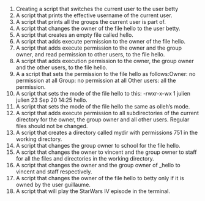 1. Creating a script that switches the current user to the user betty
2. A script that prints the effective username of the current user.
3. A script that prints all the groups the current user is part of.
4. A script that changes the owner of the file hello to the user betty.
5. A script that creates an empty file called hello.
6. A script that adds execute permission to the owner of the file hello.
7. A script that adds execute permission to the owner and the group owner, and read permission to other users, to the file hello.
8. A script that adds execution permission to the owner, the group owner and the other users, to the file hello.
9. A a script that sets the permission to the file hello as follows:Owner: no permission at all Group: no permission at all Other users: all the permission.
10. A script that sets the mode of the file hello to this: -rwxr-x-wx 1 julien julien 23 Sep 20 14:25 hello.
11. A script that sets the mode of the file hello the same as olleh’s mode.
12. A script that adds execute permission to all subdirectories of the current directory for the owner, the group owner and all other users. Regular files should not be changed.
13. A script that creates a directory called mydir with permissions 751 in the working directory.
14. A script that changes the group owner to school for the file hello.
15. A script that changes the owner to vincent and the group owner to staff for all the files and directories in the working directory.
16. A script that changes the owner and the group owner of _hello to vincent and staff respectively.
17. A script that changes the owner of the file hello to betty only if it is owned by the user guillaume.
18. A script that will play the StarWars IV episode in the terminal.
